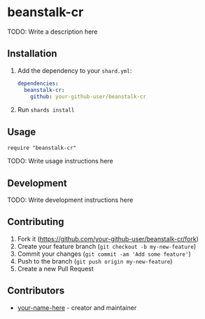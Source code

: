 # beanstalk-cr

TODO: Write a description here

## Installation

1. Add the dependency to your `shard.yml`:

   ```yaml
   dependencies:
     beanstalk-cr:
       github: your-github-user/beanstalk-cr
   ```

2. Run `shards install`

## Usage

```crystal
require "beanstalk-cr"
```

TODO: Write usage instructions here

## Development

TODO: Write development instructions here

## Contributing

1. Fork it (<https://github.com/your-github-user/beanstalk-cr/fork>)
2. Create your feature branch (`git checkout -b my-new-feature`)
3. Commit your changes (`git commit -am 'Add some feature'`)
4. Push to the branch (`git push origin my-new-feature`)
5. Create a new Pull Request

## Contributors

- [your-name-here](https://github.com/your-github-user) - creator and maintainer
